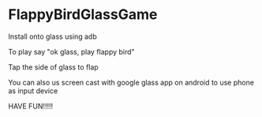 FlappyBirdGlassGame
===================


Install onto glass using adb

To play say "ok glass, play flappy bird"

Tap the side of glass to flap

You can also us screen cast with google glass app on android to use phone as input device


HAVE FUN!!!!!
